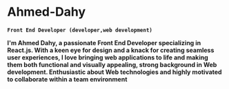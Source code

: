 # Ahmed-Dahy

**`Front End Developer (developer,web development)`**

**I'm Ahmed Dahy, a passionate Front End Developer specializing in React.js. With a keen eye for design and a knack for creating seamless user experiences, I love bringing web applications to life and making them both functional and visually appealing, strong background in Web development. Enthusiastic about Web technologies and highly motivated to collaborate within a team environment**
